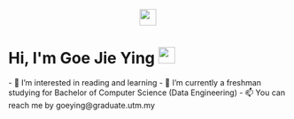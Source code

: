 <div id="header" align="center">
  <img src="https://giphy.com/gifs/hi-stitch-a1QLZUUtCcgyA.gif" width="30px"/>
</div>

<h1>
  Hi, I'm Goe Jie Ying
  <img src="https://media.giphy.com/media/hvRJCLFzcasrR4ia7z/giphy.gif" width="30px"/>
</h1>- 👀 I’m interested in reading and learning
- 🌱 I’m currently a freshman studying for Bachelor of Computer Science (Data Engineering)
- 📫 You can reach me by goeying@graduate.utm.my

<!---
jygoe/jygoe is a ✨ special ✨ repository because its `README.md` (this file) appears on your GitHub profile.
You can click the Preview link to take a look at your changes.
--->
